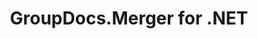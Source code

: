 ---
title: GroupDocs.Merger for .NET
type: docs
weight: 10
url: /net/
description: GroupDocs.Merger for .NET API References contain examples, code snippets, and API documentation. It provides namespaces, classes, interfaces, and other API details.
is_root: true
---